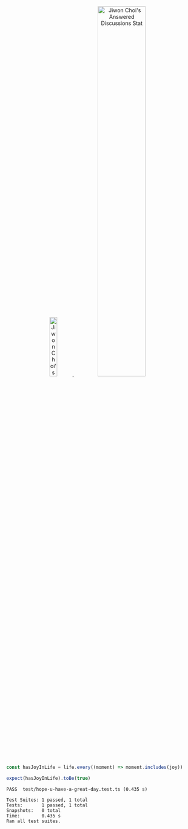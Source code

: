 <div align="center">
  <a href="https://www.credly.com/badges/acf8b0bc-2952-4ee1-ac3b-7ab91478ddbb">
    <img src="https://images.credly.com/size/340x340/images/b9feab85-1a43-4f6c-99a5-631b88d5461b/image.png" alt="Jiwon Choi's AWS Certified Developer - Associate Badge" style="width: 20%" />
  </a>
  <img src="https://answered.vercel.app/api?username=devjiwonchoi" alt="Jiwon Choi's Answered Discussions Stat" style="width: 50%" />
</div>

<br />
<br />

```js
const hasJoyInLife = life.every((moment) => moment.includes(joy))

expect(hasJoyInLife).toBe(true)
```

```
PASS  test/hope-u-have-a-great-day.test.ts (0.435 s)

Test Suites: 1 passed, 1 total
Tests:       1 passed, 1 total
Snapshots:   0 total
Time:        0.435 s
Ran all test suites.
```
